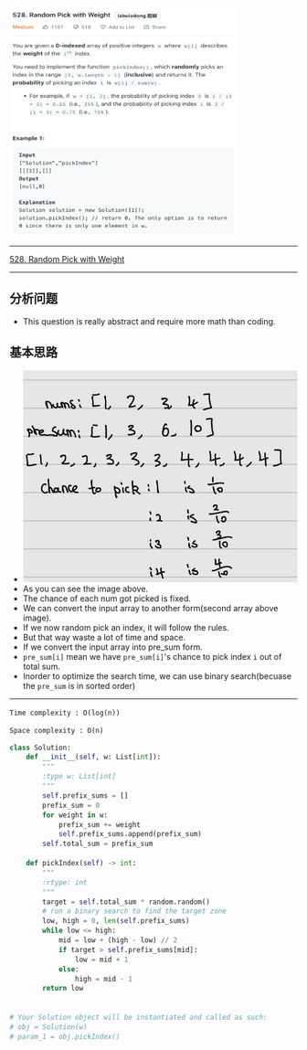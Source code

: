 <img src="2022-11-12-18-58-37.png" width="400" height="400"/>

___
[528. Random Pick with Weight](https://leetcode.com/problems/random-pick-with-weight/)
___

## 分析问题
* This question is really abstract and require more math than coding.

## 基本思路
* ![](2022-11-12-18-59-21.png)
* As you can see the image above.
* The chance of each num got picked is fixed.
* We can convert the input array to another form(second array above image).
* If we now random pick an index, it will follow the rules.
* But that way waste a lot of time and space.
* If we convert the input array into pre_sum form.
* `pre_sum[i]` mean we have `pre_sum[i]`'s chance to pick index `i` out of total sum.
* Inorder to optimize the search time, we can use binary search(becuase the `pre_sum` is in sorted order)

___

`Time complexity : O(log(n))`

`Space complexity : O(n)`
```python
class Solution:
    def __init__(self, w: List[int]):
        """
        :type w: List[int]
        """
        self.prefix_sums = []
        prefix_sum = 0
        for weight in w:
            prefix_sum += weight
            self.prefix_sums.append(prefix_sum)
        self.total_sum = prefix_sum

    def pickIndex(self) -> int:
        """
        :rtype: int
        """
        target = self.total_sum * random.random()
        # run a binary search to find the target zone
        low, high = 0, len(self.prefix_sums)
        while low <= high:
            mid = low + (high - low) // 2
            if target > self.prefix_sums[mid]:
                low = mid + 1
            else:
                high = mid - 1
        return low


# Your Solution object will be instantiated and called as such:
# obj = Solution(w)
# param_1 = obj.pickIndex()
```